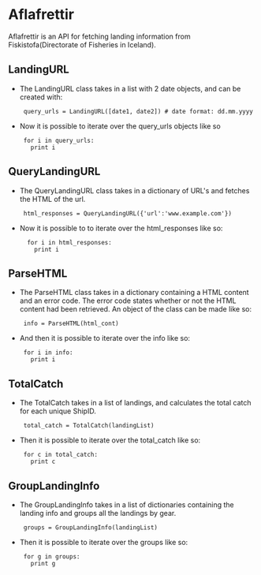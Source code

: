 Aflafrettir
=========

Aflafrettir is an API for fetching landing information from Fiskistofa(Directorate of Fisheries in Iceland).  

LandingURL
---------

*  The LandingURL class takes in a list with 2 date objects, and can be created with:
        
        query_urls = LandingURL([date1, date2]) # date format: dd.mm.yyyy

*  Now it is possible to iterate over the query\_urls objects like so

        for i in query_urls:
          print i

QueryLandingURL
---------

*  The QueryLandingURL class takes in a dictionary of URL's and fetches the HTML of the url.

        html_responses = QueryLandingURL({'url':'www.example.com'})

* Now it is possible to to iterate over the html\_responses like so:

        for i in html_responses:
          print i

ParseHTML
---------

*  The ParseHTML class takes in a dictionary containing a HTML content and an error code. The error code states whether or not the HTML content had been retrieved. An object of the class can be made like so:

        info = ParseHTML(html_cont)

*  And then it is possible to iterate over the info like so:

        for i in info:
          print i

TotalCatch
---------

*  The TotalCatch takes in a list of landings, and calculates the total catch for each unique ShipID.
        
        total_catch = TotalCatch(landingList)

*  Then it is possible to iterate over the total\_catch like so:

        for c in total_catch:
          print c

GroupLandingInfo
---------

*  The GroupLandingInfo takes in a list of dictionaries containing the landing info and groups all the landings by gear.

        groups = GroupLandingInfo(landingList)

*  Then it is possible to iterate over the groups like so:
        
        for g in groups:
          print g
